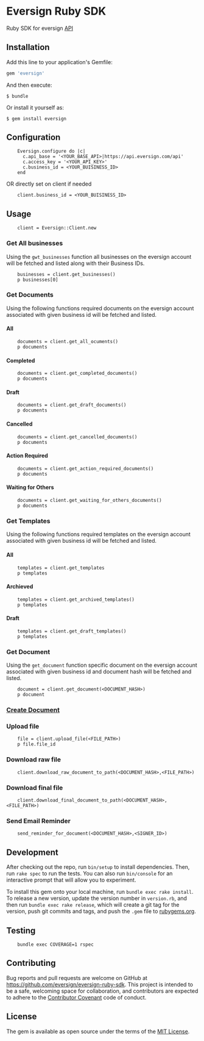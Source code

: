 # Eversign Ruby SDK

Ruby SDK for eversign [API](https://eversign.com/api/documentation)

## Installation

Add this line to your application's Gemfile:

```ruby
gem 'eversign'
```

And then execute:

    $ bundle

Or install it yourself as:

    $ gem install eversign

## Configuration

		Eversign.configure do |c|
		  c.api_base = '<YOUR_BASE_API>|https://api.eversign.com/api'
		  c.access_key = '<YOUR_API_KEY>'
		  c.business_id = <YOUR_BUISINESS_ID>
		end

OR directly set on client if needed

		client.business_id = <YOUR_BUISINESS_ID>


## Usage

		client = Eversign::Client.new

### Get All businesses
Using the `gwt_businesses` function all businesses on the eversign account will be fetched and listed along with their Business IDs.


		businesses = client.get_businesses()
		p businesses[0]


### Get Documents
Using the following functions required documents on the eversign account associated with given business id will be fetched and listed.

#### All

		documents = client.get_all_ocuments()
		p documents

#### Completed

		documents = client.get_completed_documents()
		p documents

#### Draft

		documents = client.get_draft_documents()
		p documents

#### Cancelled

		documents = client.get_cancelled_documents()
		p documents

#### Action Required

		documents = client.get_action_required_documents()
		p documents

#### Waiting for Others

		documents = client.get_waiting_for_others_documents()
		p documents


### Get Templates
Using the following functions required templates on the eversign account associated with given business id will be fetched and listed.

#### All

		templates = client.get_templates
		p templates

#### Archieved

		templates = client.get_archived_templates()
		p templates

#### Draft

		templates = client.get_draft_templates()
		p templates

### Get Document
Using the `get_document` function specific document on the eversign account associated with given business id and document hash will be fetched and listed.

		document = client.get_document(<DOCUMENT_HASH>)
		p document


### [Create Document](/examples/create_document.rb)

### Upload file
		
		file = client.upload_file(<FILE_PATH>)
		p file.file_id

### Download raw file
		
		client.download_raw_document_to_path(<DOCUMENT_HASH>,<FILE_PATH>)

### Download final file
		
		client.download_final_document_to_path(<DOCUMENT_HASH>,<FILE_PATH>)

### Send Email Reminder

		send_reminder_for_document(<DOCUMENT_HASH>,<SIGNER_ID>)

## Development

After checking out the repo, run `bin/setup` to install dependencies. Then, run `rake spec` to run the tests. You can also run `bin/console` for an interactive prompt that will allow you to experiment.

To install this gem onto your local machine, run `bundle exec rake install`. To release a new version, update the version number in `version.rb`, and then run `bundle exec rake release`, which will create a git tag for the version, push git commits and tags, and push the `.gem` file to [rubygems.org](https://rubygems.org).


## Testing

		bundle exec COVERAGE=1 rspec
		
## Contributing

Bug reports and pull requests are welcome on GitHub at https://github.com/eversign/eversign-ruby-sdk. This project is intended to be a safe, welcoming space for collaboration, and contributors are expected to adhere to the [Contributor Covenant](http://contributor-covenant.org) code of conduct.


## License

The gem is available as open source under the terms of the [MIT License](http://opensource.org/licenses/MIT).
